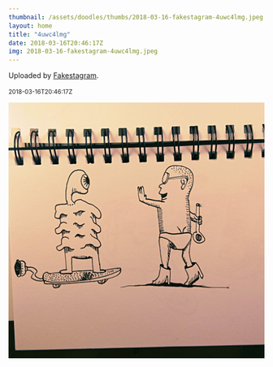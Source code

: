 ```yaml
---
thumbnail: /assets/doodles/thumbs/2018-03-16-fakestagram-4uwc4lmg.jpeg
layout: home
title: "4uwc4lmg"
date: 2018-03-16T20:46:17Z
img: 2018-03-16-fakestagram-4uwc4lmg.jpeg
---
```


Uploaded by [Fakestagram](https://github.com/opyate/fakestagram).

<small>2018-03-16T20:46:17Z</small>

![Uploaded by Fakestagram](/assets/doodles/original/2018-03-16-fakestagram-4uwc4lmg.jpeg)
